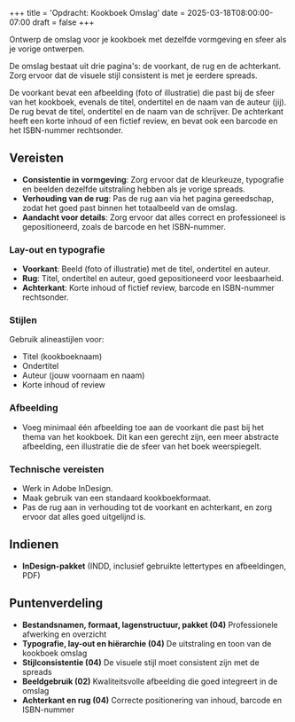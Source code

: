 +++
title = 'Opdracht: Kookboek Omslag'
date = 2025-03-18T08:00:00-07:00
draft = false
+++

Ontwerp de omslag voor je kookboek met dezelfde vormgeving en sfeer als je vorige ontwerpen. 

De omslag bestaat uit drie pagina's: de voorkant, de rug en de achterkant. Zorg ervoor dat de visuele stijl consistent is met je eerdere spreads. 

De voorkant bevat een afbeelding (foto of illustratie) die past bij de sfeer van het kookboek, evenals de titel, ondertitel en de naam van de auteur (jij). De rug bevat de titel, ondertitel en de naam van de schrijver. De achterkant heeft een korte inhoud of een fictief review, en bevat ook een barcode en het ISBN-nummer rechtsonder.

## Vereisten

- **Consistentie in vormgeving**: Zorg ervoor dat de kleurkeuze, typografie en beelden dezelfde uitstraling hebben als je vorige spreads.
- **Verhouding van de rug**: Pas de rug aan via het pagina gereedschap, zodat het goed past binnen het totaalbeeld van de omslag.
- **Aandacht voor details**: Zorg ervoor dat alles correct en professioneel is gepositioneerd, zoals de barcode en het ISBN-nummer.

### Lay-out en typografie

- **Voorkant**: Beeld (foto of illustratie) met de titel, ondertitel en auteur.
- **Rug**: Titel, ondertitel en auteur, goed gepositioneerd voor leesbaarheid.
- **Achterkant**: Korte inhoud of fictief review, barcode en ISBN-nummer rechtsonder.

### Stijlen

Gebruik alineastijlen voor:

- Titel (kookboeknaam)
- Ondertitel
- Auteur (jouw voornaam en naam)
- Korte inhoud of review

### Afbeelding

- Voeg minimaal één afbeelding toe aan de voorkant die past bij het thema van het kookboek. Dit kan een gerecht zijn, een meer abstracte afbeelding, een illustratie die de sfeer van het boek weerspiegelt.

### Technische vereisten

- Werk in Adobe InDesign.
- Maak gebruik van een standaard kookboekformaat.
- Pas de rug aan in verhouding tot de voorkant en achterkant, en zorg ervoor dat alles goed uitgelijnd is.

## Indienen

- **InDesign-pakket** (INDD, inclusief gebruikte lettertypes en afbeeldingen, PDF)

## Puntenverdeling

- **Bestandsnamen, formaat, lagenstructuur, pakket (04)** Professionele afwerking en overzicht
- **Typografie, lay-out en hiërarchie (04)** De uitstraling en toon van de kookboek omslag
- **Stijlconsistentie (04)** De visuele stijl moet consistent zijn met de spreads
- **Beeldgebruik (02)** Kwaliteitsvolle afbeelding die goed integreert in de omslag
- **Achterkant en rug (04)** Correcte positionering van inhoud, barcode en ISBN-nummer